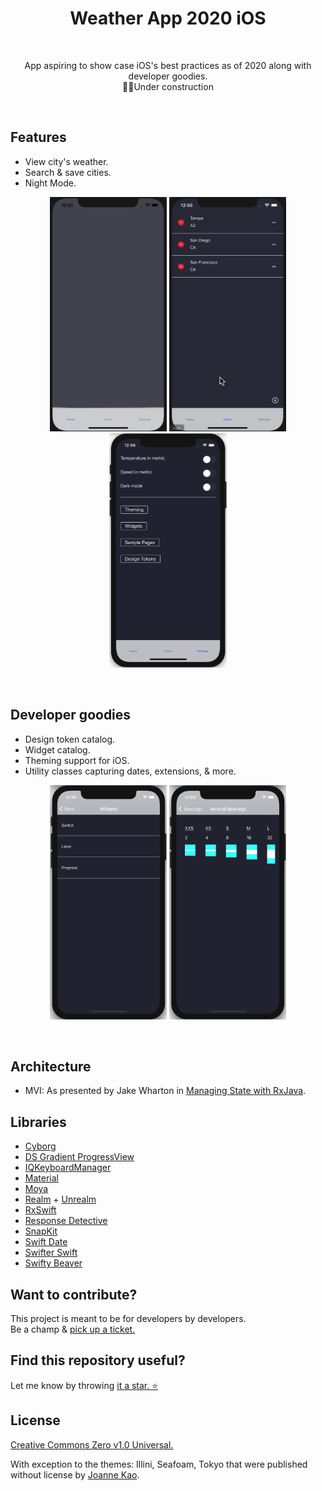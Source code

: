 <h1 align="center">Weather App 2020 iOS </h1></br>
<p align="center">App aspiring to show case iOS's best practices as of 2020 along with developer goodies.</br> 👷‍♂️Under construction</p></br>

## Features
- View city's weather.
- Search & save cities.
- Night Mode.
<p align="center">
<img src="https://github.com/whether-jacket/weather-app-2020-ios/blob/master/screenshots/home.gif?raw=true?raw=true" alt="" data-canonical-src="" width="187.5" height="375" />
<img src="https://github.com/whether-jacket/weather-app-2020-ios/blob/master/screenshots/cities.gif?raw=true" alt="" data-canonical-src="" width="187.5" height="375" />
<img src="https://github.com/whether-jacket/weather-app-2020-ios/blob/master/screenshots/settings.png?raw=true" alt="" data-canonical-src="" width="187.5" height="375" />
</p></br>

## Developer goodies
- Design token catalog.
- Widget catalog.
- Theming support for iOS.
- Utility classes capturing dates, extensions, & more.
<p align="center">
<img src="https://github.com/whether-jacket/weather-app-2020-ios/blob/master/screenshots/widgets.png?raw=true" alt="" data-canonical-src="" width="187.5" height="375" />
<img src="https://github.com/whether-jacket/weather-app-2020-ios/blob/master/screenshots/design_tokens.png?raw=true" alt="" data-canonical-src="" width="187.5" height="375" />
</p></br>

## Architecture
- MVI: As presented by Jake Wharton in [Managing State with RxJava](https://jakewharton.com/the-state-of-managing-state-with-rxjava/).

## Libraries
- [Cyborg](https://github.com/uber/cyborg)
- [DS Gradient ProgressView](https://github.com/DholStudio/DSGradientProgressView)
- [IQKeyboardManager](https://github.com/hackiftekhar/IQKeyboardManager)
- [Material](https://github.com/material-components/material-components-ios/)
- [Moya](https://github.com/Moya/Moya)
- [Realm](https://github.com/realm/realm-cocoa) + [Unrealm](https://github.com/arturdev/Unrealm)
- [RxSwift](https://github.com/ReactiveX/RxSwift)
- [Response Detective](https://github.com/netguru/ResponseDetective)
- [SnapKit](https://github.com/SnapKit/SnapKit)
- [Swift Date](https://github.com/malcommac/SwiftDate)
- [Swifter Swift](https://github.com/SwifterSwift/SwifterSwift)
- [Swifty Beaver](https://github.com/SwiftyBeaver/SwiftyBeaver)

## Want to contribute?
This project is meant to be for developers by developers.<br>
Be a champ & [pick up a ticket.](https://github.com/whether-jacket/weather-app-2020-ios/issues)

## Find this repository useful?
Let me know by throwing [it a star. :star:](https://github.com/whether-jacket/weather-app-2020-ios/stargazers)

## License
[Creative Commons Zero v1.0 Universal.](https://github.com/whether-jacket/weather-app-2020-ios/blob/master/LICENSE)

With exception to the themes: Illini, Seafoam, Tokyo that were published without license by [Joanne Kao](https://github.com/pixelbutter/theme-sample).
